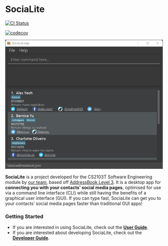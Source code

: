 # SociaLite

[![CI Status](https://github.com/AY2122S1-CS2103T-F11-4/tp/workflows/Java%20CI/badge.svg)](https://github.com/AY2122S1-CS2103T-F11-4/tp/actions)

[![codecov](https://codecov.io/gh/AY2122S1-CS2103T-F11-4/tp/branch/master/graph/badge.svg?token=KPARXU5FYH)](https://codecov.io/gh/AY2122S1-CS2103T-F11-4/tp)

![Ui](docs/images/Ui.png)

**SociaLite** is a project developed for the CS2103T Software Engineering module by [our team](docs/AboutUs.md), based off [AddressBook Level 3](https://github.com/se-edu/addressbook-level3). It is a desktop app for **connecting you with your contacts’ social media pages**, optimised for use via a command line interface (CLI) while still having the benefits of a graphical user interface (GUI). If you can type fast, SociaLite can get you to your contacts’ social media pages faster than traditional GUI apps!

### Getting Started

* If you are interested in using SociaLite, check out the [**User Guide**](https://github.com/AY2122S1-CS2103T-F11-4/tp/blob/master/docs/UserGuide.md).
* If you are interested about developing SociaLite, check out the [**Developer Guide**](https://github.com/AY2122S1-CS2103T-F11-4/tp/blob/master/docs/DeveloperGuide.md).
